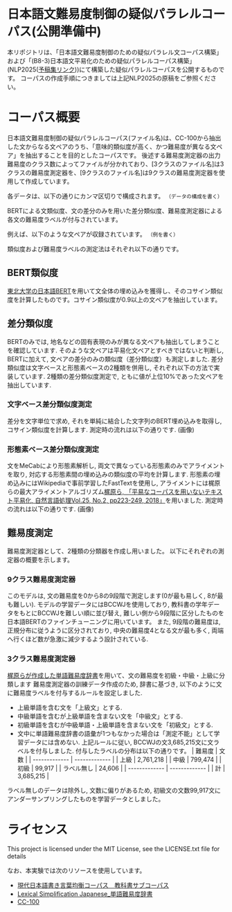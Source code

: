 # 日本語文難易度制御の疑似パラレルコーパス(公開準備中)
本リポジトリは、「日本語文難易度制御のための疑似パラレル文コーパス構築」および「(B8-3)日本語文平易化のための疑似パラレルコーパス構築」(NLP2025([予稿集リンク](https://www.anlp.jp/proceedings/annual_meeting/2025/)))にて構築した疑似パラレルコーパスを公開するものです。
コーパスの作成手順につきましては上記NLP2025の原稿をご参照ください。

# コーパス概要
日本語文難易度制御の疑似パラレルコーパス(ファイル名)は、CC-100から抽出した文からなる文ペアのうち、「意味的類似度が高く、かつ難易度が異なる文ペア」を抽出することを目的としたコーパスです。
後述する難易度測定器の出力難易度のクラス数によってファイルが分かれており、[3クラスのファイル名]は3クラスの難易度測定器を、[9クラスのファイル名]は9クラスの難易度測定器を使用して作成しています。

各データは、以下の通りにカンマ区切りで構成されます。
`（データの構成を書く）`

BERTによる文類似度、文の差分のみを用いた差分類似度、難易度測定器による各文の難易度ラベルが付与されています。

例えば、以下のような文ペアが収録されています。
`（例を書く）`

類似度および難易度ラベルの測定法はそれぞれ以下の通りです。
## BERT類似度
[東北大学の日本語BERT](https://huggingface.co/tohoku-nlp/bert-base-japanese-whole-word-masking)を用いて文全体の埋め込みを獲得し、そのコサイン類似度を計算したものです。コサイン類似度が0.9以上の文ペアを抽出しています。
## 差分類似度
BERTのみでは, 地名などの固有表現のみが異なる文ペアも抽出してしまうことを確認しています. 
そのような文ペアは平易化文ペアとすべきではないと判断し, BERTに加えて, 文ペアの差分のみの類似度（差分類似度）も測定しました. 差分類似度は文字ベースと形態素ベースの2種類を併用し, それぞれ以下の方法で実装しています. 
2種類の差分類似度測定で, ともに値が上位10%であった文ペアを抽出しています. 
### 文字ベース差分類似度測定 
差分を文字単位で求め, それを単純に結合した文字列のBERT埋め込みを取得し, コサイン類似度を計算します. 測定時の流れは以下の通りです. 
(画像)

### 形態素ベース差分類似度測定
文をMeCabにより形態素解析し, 両文で異なっている形態素のみでアライメントを取り, 対応する形態素間の埋め込みの類似度の平均を計算します. 形態素の埋め込みにはWikipediaで事前学習したFastTextを使用し, アライメントには梶原らの最大アライメントアルゴリズム[梶原ら, 「平易なコーパスを用いないテキスト平易化, 自然言語処理Vol.25, No.2, pp223-249, 2018」](https://www.jstage.jst.go.jp/article/jnlp/25/2/25_223/_pdf/-char/ja)を用いました. 測定時の流れは以下の通りです. 
(画像)
## 難易度測定
難易度測定器として、2種類の分類器を作成し用いました。
以下にそれぞれの測定器の概要を示します。
### 9クラス難易度測定器
このモデルは, 文の難易度を0から8の9段階で測定します(0が最も易しく, 8が最も難しい). 
モデルの学習データにはBCCWJを使用しており, 教科書の学年データをもとにBCCWJを難しい順に並び替え, 難しい側から9段階に区分したものを日本語BERTのファインチューニングに用いています。
また, 9段階の難易度は, 正規分布に従うように区分されており, 中央の難易度4となる文が最も多く, 両端へ行くほど数が急激に減少するよう設計されている. 

### 3クラス難易度測定器
[梶原らが作成した単語難易度辞書](https://github.com/Nishihara-Daiki/lsj?tab=readme-ov-file#%E5%B9%B3%E6%98%93%E3%81%AA%E8%A8%80%E3%81%84%E6%8F%9B%E3%81%88%E8%BE%9E%E6%9B%B8)を用いて、文の難易度を初級・中級・上級に分類します
難易度測定器の訓練データ作成のため, 辞書に基づき, 以下のように文に難易度ラベルを付与するルールを設定しました. 
- 上級単語を含む文を「上級文」とする. 
- 中級単語を含むが上級単語を含まない文を「中級文」とする. 
- 初級単語を含むが中級単語・上級単語を含まない文を「初級文」とする.
- 文中に単語難易度辞書の語彙が1つもなかった場合は「測定不能」として学習データには含めない. 
上記ルールに従い, BCCWJの文3,685,215文に文ラベルを付与しました. 付与したラベルの分布は以下の通りです。
| 難易度  | 文数 |
| ------------- | ------------- |
| 上級  | 2,761,218  |
| 中級  | 799,474  |
| 初級  | 99,917  |
| ラベル無し  | 24,606  |
| ------------- | ------------- |
| 計  | 3,685,215  |

ラベル無しのデータは除外し, 文数に偏りがあるため, 初級文の文数99,917文にアンダーサンプリングしたものを学習データとしました。
 
# ライセンス
This project is licensed under the MIT License, see the LICENSE.txt file for details

なお、本実験では次のリソースを使用しています。
- [現代日本語書き言葉均衡コーパス　教科書サブコーパス](https://clrd.ninjal.ac.jp/bccwj/)
- [Lexical Simplification Japanese_単語難易度辞書](https://github.com/Nishihara-Daiki/lsj?tab=readme-ov-file#%E5%B9%B3%E6%98%93%E3%81%AA%E8%A8%80%E3%81%84%E6%8F%9B%E3%81%88%E8%BE%9E%E6%9B%B8)
- [CC-100](https://data.statmt.org/cc-100/)
